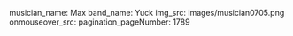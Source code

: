 musician_name: Max
band_name: Yuck
img_src: images/musician0705.png
onmouseover_src: 
pagination_pageNumber: 1789